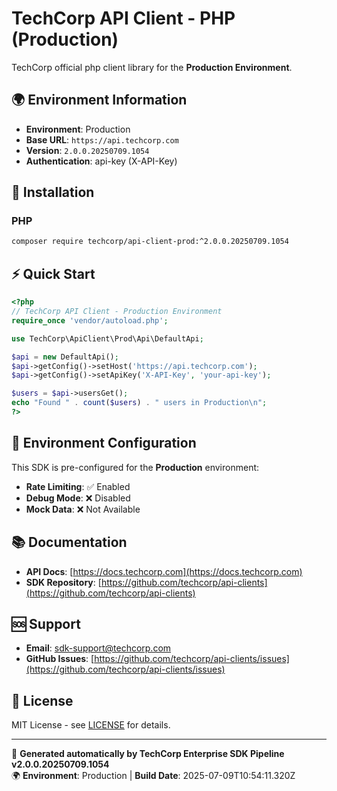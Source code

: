 # TechCorp API Client - PHP (Production)

TechCorp official php client library for the **Production Environment**.

## 🌍 Environment Information

- **Environment**: Production
- **Base URL**: `https://api.techcorp.com`
- **Version**: `2.0.0.20250709.1054`
- **Authentication**: api-key (X-API-Key)

## 🚀 Installation

### PHP

```bash
composer require techcorp/api-client-prod:^2.0.0.20250709.1054
```

## ⚡ Quick Start

```php
<?php
// TechCorp API Client - Production Environment
require_once 'vendor/autoload.php';

use TechCorp\ApiClient\Prod\Api\DefaultApi;

$api = new DefaultApi();
$api->getConfig()->setHost('https://api.techcorp.com');
$api->getConfig()->setApiKey('X-API-Key', 'your-api-key');

$users = $api->usersGet();
echo "Found " . count($users) . " users in Production\n";
?>
```

## 🔧 Environment Configuration

This SDK is pre-configured for the **Production** environment:

- **Rate Limiting**: ✅ Enabled
- **Debug Mode**: ❌ Disabled  
- **Mock Data**: ❌ Not Available

## 📚 Documentation

- **API Docs**: [https://docs.techcorp.com](https://docs.techcorp.com)
- **SDK Repository**: [https://github.com/techcorp/api-clients](https://github.com/techcorp/api-clients)

## 🆘 Support

- **Email**: [sdk-support@techcorp.com](mailto:sdk-support@techcorp.com)
- **GitHub Issues**: [https://github.com/techcorp/api-clients/issues](https://github.com/techcorp/api-clients/issues)

## 📄 License

MIT License - see [LICENSE](https://opensource.org/licenses/MIT) for details.

---
🤖 **Generated automatically by TechCorp Enterprise SDK Pipeline v2.0.0.20250709.1054**  
🌍 **Environment**: Production | **Build Date**: 2025-07-09T10:54:11.320Z
